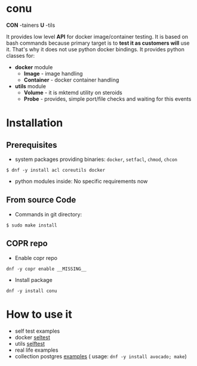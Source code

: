 # conu
__CON__ -tainers __U__ -tils

It provides low level __API__ for docker image/container testing.
It is based on bash commands because primary target is to __test it
as customers will__ use it.
That's why it does not use python docker bindings.
It provides python classes for:
- __docker__ module
  - __Image__ - image handling
  - __Container__ - docker container handling
- __utils__ module
  - __Volume__ - it is mktemd utility on steroids
  - __Probe__ - provides, simple port/file checks and waiting for this events

# Installation

## Prerequisites
- system packages providing binaries: `docker`, `setfacl`, `chmod`, `chcon`
```
$ dnf -y install acl coreutils docker
```
- python modules inside: No specific requirements now

## From source Code
- Commands in git directory:
```
$ sudo make install
```

## COPR repo
- Enable copr repo
```
dnf -y copr enable __MISSING__
```
- Install package
```
dnf -y install conu
```

# How to use it

 - self test examples
  - docker [seltest](/conu/docker/selftest.py)
  - utils [selftest](/conu/utils/selftest.py)
 - real life examples
  - collection postgres [examples](/examples/scl_postgres)  ( usage: `dnf -y install avocado; make`)
